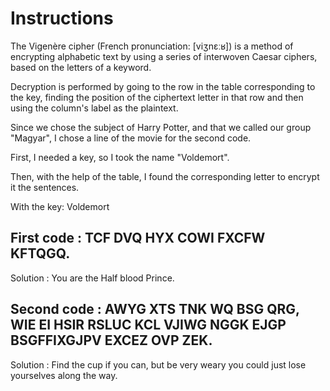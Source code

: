 # Instructions

The Vigenère cipher (French pronunciation: ​[viʒnɛːʁ]) is a method of encrypting alphabetic text by using a series of interwoven Caesar ciphers, based on the letters of a keyword.

Decryption is performed by going to the row in the table corresponding to the key, finding the position of the ciphertext letter in that row and then using the column's label as the plaintext.

Since we chose the subject of Harry Potter, and that we called our group "Magyar", I chose a line of the movie for the second code.

First, I needed a key, so I took the name "Voldemort".

Then, with the help of the table, I found the corresponding letter to encrypt it the sentences.





With the key: Voldemort

## First code : TCF DVQ HYX COWI FXCFW KFTQGQ.

Solution : You are the Half blood Prince.

## Second code : AWYG XTS TNK WQ BSG QRG, WIE EI HSIR RSLUC KCL VJIWG NGGK EJGP BSGFFIXGJPV EXCEZ OVP ZEK.

Solution : Find the cup if you can, but be very weary you could just lose yourselves along the way.
